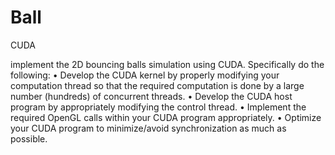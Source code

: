 # Ball
CUDA

implement the 2D bouncing balls simulation using CUDA. Specifically do the following:
• Develop the CUDA kernel by properly modifying your computation thread so that the required computation is done by a large number (hundreds) of
concurrent threads.
• Develop the CUDA host program by appropriately modifying the control thread.
• Implement the required OpenGL calls within your CUDA program appropriately.
• Optimize your CUDA program to minimize/avoid synchronization as much as possible.
